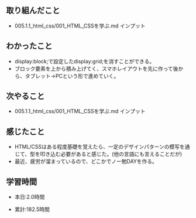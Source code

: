 ## 取り組んだこと
- 005.1.1_html_css/001_HTML_CSSを学ぶ.md インプット

 
## わかったこと
- display:block;で設定したdisplay:grid;を消すことができる。
- ブロック要素を上から積み上げてく、スマホレイアウトを先に作って後から、タブレット→PCという形で進めていく。


## 次やること
- 005.1.1_html_css/001_HTML_CSSを学ぶ.md インプット

## 感じたこと
- HTML/CSSはある程度基礎を覚えたら、一定のデザインパターンの模写を通じて、型を叩き込む必要があると感じた。(他の言語にも言えることだが)
- 最近、疲労が溜まっているので、どこかでノー勉DAYを作る。


## 学習時間
- 本日:2.0時間

- 累計:182.5時間
